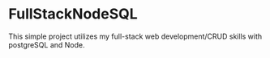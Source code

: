 # FullStackNodeSQL
This simple project utilizes my full-stack web development/CRUD skills with postgreSQL and Node.
